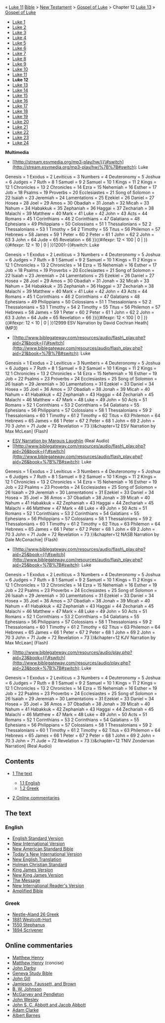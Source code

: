 « [Luke 11](Luke_11 "Luke 11")
[Bible](Bible "Bible") \>
[New Testament](New_Testament "New Testament") \>
[Gospel of Luke](Gospel_of_Luke "Gospel of Luke") \> Chapter 12
[Luke 13](Luke_13 "Luke 13") »
[Gospel of Luke](Gospel_of_Luke "Gospel of Luke")
-   [Luke 1](Luke_1 "Luke 1")
-   [Luke 2](Luke_2 "Luke 2")
-   [Luke 3](Luke_3 "Luke 3")
-   [Luke 4](Luke_4 "Luke 4")
-   [Luke 5](Luke_5 "Luke 5")
-   [Luke 6](Luke_6 "Luke 6")
-   [Luke 7](Luke_7 "Luke 7")
-   [Luke 8](Luke_8 "Luke 8")
-   [Luke 9](Luke_9 "Luke 9")
-   [Luke 10](Luke_10 "Luke 10")
-   [Luke 11](Luke_11 "Luke 11")
-   **Luke 12**
-   [Luke 13](Luke_13 "Luke 13")
-   [Luke 14](Luke_14 "Luke 14")
-   [Luke 15](Luke_15 "Luke 15")
-   [Luke 16](Luke_16 "Luke 16")
-   [Luke 17](Luke_17 "Luke 17")
-   [Luke 18](Luke_18 "Luke 18")
-   [Luke 19](Luke_19 "Luke 19")
-   [Luke 20](Luke_20 "Luke 20")
-   [Luke 21](Luke_21 "Luke 21")
-   [Luke 22](Luke_22 "Luke 22")
-   [Luke 23](Luke_23 "Luke 23")
-   [Luke 24](Luke_24 "Luke 24")

**Multimedia**

-   [[http://stream.esvmedia.org/mp3-play/hw/{{\#switch](http://stream.esvmedia.org/mp3-play/hw/%7B%7B#switch):
    Luke

Genesis = 1
Exodus = 2
Leviticus = 3
Numbers = 4
Deuteronomy = 5
Joshua = 6
Judges = 7
Ruth = 8
1 Samuel = 9
2 Samuel = 10
1 Kings = 11
2 Kings = 12
1 Chronicles = 13
2 Chronicles = 14
Ezra = 15
Nehemiah = 16
Esther = 17
Job = 18
Psalms = 19
Proverbs = 20
Ecclesiastes = 21
Song of Solomon = 22
Isaiah = 23
Jeremiah = 24
Lamentations = 25
Ezekiel = 26
Daniel = 27
Hosea = 28
Joel = 29
Amos = 30
Obadiah = 31
Jonah = 32
Micah = 33
Nahum = 34
Habakkuk = 35
Zephaniah = 36
Haggai = 37
Zechariah = 38
Malachi = 39
Matthew = 40
Mark = 41
Luke = 42
John = 43
Acts = 44
Romans = 45
1 Corinthians = 46
2 Corinthians = 47
Galatians = 48
Ephesians = 49
Philippians = 50
Colossians = 51
1 Thessalonians = 52
2 Thessalonians = 53
1 Timothy = 54
2 Timothy = 55
Titus = 56
Philemon = 57
Hebrews = 58
James = 59
1 Peter = 60
2 Peter = 61
1 John = 62
2 John = 63
3 John = 64
Jude = 65
Revelation = 66
}}{{\#ifexpr: 12 < 100 | 0 | }}{{\#ifexpr: 12 < 10 | 0 |
}}12001-{{\#switch: Luke

Genesis = 1
Exodus = 2
Leviticus = 3
Numbers = 4
Deuteronomy = 5
Joshua = 6
Judges = 7
Ruth = 8
1 Samuel = 9
2 Samuel = 10
1 Kings = 11
2 Kings = 12
1 Chronicles = 13
2 Chronicles = 14
Ezra = 15
Nehemiah = 16
Esther = 17
Job = 18
Psalms = 19
Proverbs = 20
Ecclesiastes = 21
Song of Solomon = 22
Isaiah = 23
Jeremiah = 24
Lamentations = 25
Ezekiel = 26
Daniel = 27
Hosea = 28
Joel = 29
Amos = 30
Obadiah = 31
Jonah = 32
Micah = 33
Nahum = 34
Habakkuk = 35
Zephaniah = 36
Haggai = 37
Zechariah = 38
Malachi = 39
Matthew = 40
Mark = 41
Luke = 42
John = 43
Acts = 44
Romans = 45
1 Corinthians = 46
2 Corinthians = 47
Galatians = 48
Ephesians = 49
Philippians = 50
Colossians = 51
1 Thessalonians = 52
2 Thessalonians = 53
1 Timothy = 54
2 Timothy = 55
Titus = 56
Philemon = 57
Hebrews = 58
James = 59
1 Peter = 60
2 Peter = 61
1 John = 62
2 John = 63
3 John = 64
Jude = 65
Revelation = 66
}}{{\#ifexpr: 12 < 100 | 0 | }}{{\#ifexpr: 12 < 10 | 0 | }}12999
ESV Narration by David Cochran Heath] (MP3)

-   [[http://www.biblegateway.com/resources/audio/flash\_play.php?aid=21&book={{\#switch](http://www.biblegateway.com/resources/audio/flash_play.php?aid=21&book=%7B%7B#switch):
    Luke

Genesis = 1
Exodus = 2
Leviticus = 3
Numbers = 4
Deuteronomy = 5
Joshua = 6
Judges = 7
Ruth = 8
1 Samuel = 9
2 Samuel = 10
1 Kings = 11
2 Kings = 12
1 Chronicles = 13
2 Chronicles = 14
Ezra = 15
Nehemiah = 16
Esther = 19
Job = 22
Psalms = 23
Proverbs = 24
Ecclesiastes = 25
Song of Solomon = 26
Isaiah = 29
Jeremiah = 30
Lamentations = 31
Ezekiel = 33
Daniel = 34
Hosea = 35
Joel = 36
Amos = 37
Obadiah = 38
Jonah = 39
Micah = 40
Nahum = 41
Habakkuk = 42
Zephaniah = 43
Haggai = 44
Zechariah = 45
Malachi = 46
Matthew = 47
Mark = 48
Luke = 49
John = 50
Acts = 51
Romans = 52
1 Corinthians = 53
2 Corinthians = 54
Galatians = 55
Ephesians = 56
Philippians = 57
Colossians = 58
1 Thessalonians = 59
2 Thessalonians = 60
1 Timothy = 61
2 Timothy = 62
Titus = 63
Philemon = 64
Hebrews = 65
James = 66
1 Peter = 67
2 Peter = 68
1 John = 69
2 John = 70
3 John = 71
Jude = 72
Revelation = 73
}}&chapter=12 ESV Narration by Max McLean] (Flash)

-   [ESV Narration by Marquis Laughlin](http://www.gnpcb.org/esv/share/audio/smil?passage=Luke+12)
    (Real Audio)
-   [[http://www.biblegateway.com/resources/audio/flash\_play.php?aid=26&book={{\#switch](http://www.biblegateway.com/resources/audio/flash_play.php?aid=26&book=%7B%7B#switch):
    Luke

Genesis = 1
Exodus = 2
Leviticus = 3
Numbers = 4
Deuteronomy = 5
Joshua = 6
Judges = 7
Ruth = 8
1 Samuel = 9
2 Samuel = 10
1 Kings = 11
2 Kings = 12
1 Chronicles = 13
2 Chronicles = 14
Ezra = 15
Nehemiah = 16
Esther = 19
Job = 22
Psalms = 23
Proverbs = 24
Ecclesiastes = 25
Song of Solomon = 26
Isaiah = 29
Jeremiah = 30
Lamentations = 31
Ezekiel = 33
Daniel = 34
Hosea = 35
Joel = 36
Amos = 37
Obadiah = 38
Jonah = 39
Micah = 40
Nahum = 41
Habakkuk = 42
Zephaniah = 43
Haggai = 44
Zechariah = 45
Malachi = 46
Matthew = 47
Mark = 48
Luke = 49
John = 50
Acts = 51
Romans = 52
1 Corinthians = 53
2 Corinthians = 54
Galatians = 55
Ephesians = 56
Philippians = 57
Colossians = 58
1 Thessalonians = 59
2 Thessalonians = 60
1 Timothy = 61
2 Timothy = 62
Titus = 63
Philemon = 64
Hebrews = 65
James = 66
1 Peter = 67
2 Peter = 68
1 John = 69
2 John = 70
3 John = 71
Jude = 72
Revelation = 73
}}&chapter=12 NASB Narration by Dale McConachie] (Flash)

-   [[http://www.biblegateway.com/resources/audio/flash\_play.php?aid=25&book={{\#switch](http://www.biblegateway.com/resources/audio/flash_play.php?aid=25&book=%7B%7B#switch):
    Luke

Genesis = 1
Exodus = 2
Leviticus = 3
Numbers = 4
Deuteronomy = 5
Joshua = 6
Judges = 7
Ruth = 8
1 Samuel = 9
2 Samuel = 10
1 Kings = 11
2 Kings = 12
1 Chronicles = 13
2 Chronicles = 14
Ezra = 15
Nehemiah = 16
Esther = 19
Job = 22
Psalms = 23
Proverbs = 24
Ecclesiastes = 25
Song of Solomon = 26
Isaiah = 29
Jeremiah = 30
Lamentations = 31
Ezekiel = 33
Daniel = 34
Hosea = 35
Joel = 36
Amos = 37
Obadiah = 38
Jonah = 39
Micah = 40
Nahum = 41
Habakkuk = 42
Zephaniah = 43
Haggai = 44
Zechariah = 45
Malachi = 46
Matthew = 47
Mark = 48
Luke = 49
John = 50
Acts = 51
Romans = 52
1 Corinthians = 53
2 Corinthians = 54
Galatians = 55
Ephesians = 56
Philippians = 57
Colossians = 58
1 Thessalonians = 59
2 Thessalonians = 60
1 Timothy = 61
2 Timothy = 62
Titus = 63
Philemon = 64
Hebrews = 65
James = 66
1 Peter = 67
2 Peter = 68
1 John = 69
2 John = 70
3 John = 71
Jude = 72
Revelation = 73
}}&chapter=12 KJV Narration by Max McLean] (Flash)

-   [[http://www.biblegateway.com/resources/audio/play.php?aid=23&book={{\#switch](http://www.biblegateway.com/resources/audio/play.php?aid=23&book=%7B%7B#switch):
    Luke

Genesis = 1
Exodus = 2
Leviticus = 3
Numbers = 4
Deuteronomy = 5
Joshua = 6
Judges = 7
Ruth = 8
1 Samuel = 9
2 Samuel = 10
1 Kings = 11
2 Kings = 12
1 Chronicles = 13
2 Chronicles = 14
Ezra = 15
Nehemiah = 16
Esther = 19
Job = 22
Psalms = 23
Proverbs = 24
Ecclesiastes = 25
Song of Solomon = 26
Isaiah = 29
Jeremiah = 30
Lamentations = 31
Ezekiel = 33
Daniel = 34
Hosea = 35
Joel = 36
Amos = 37
Obadiah = 38
Jonah = 39
Micah = 40
Nahum = 41
Habakkuk = 42
Zephaniah = 43
Haggai = 44
Zechariah = 45
Malachi = 46
Matthew = 47
Mark = 48
Luke = 49
John = 50
Acts = 51
Romans = 52
1 Corinthians = 53
2 Corinthians = 54
Galatians = 55
Ephesians = 56
Philippians = 57
Colossians = 58
1 Thessalonians = 59
2 Thessalonians = 60
1 Timothy = 61
2 Timothy = 62
Titus = 63
Philemon = 64
Hebrews = 65
James = 66
1 Peter = 67
2 Peter = 68
1 John = 69
2 John = 70
3 John = 71
Jude = 72
Revelation = 73
}}&chapter=12 TNIV Zondervan Narration] (Real Audio)

## Contents

-   [1 The text](#The_text)
    -   [1.1 English](#English)
    -   [1.2 Greek](#Greek)

-   [2 Online commentaries](#Online_commentaries)

## The text

### English

-   [English Standard Version](http://www.gnpcb.org/esv/search/?q=Luke%2012)
-   [New International Version](http://www.biblegateway.com/passage/?search=Luke%2012&version=31)
-   [New American Standard Bible](http://www.biblegateway.com/passage/?search=Luke%2012&version=49)
-   [Today's New International Version](http://www.ibs.org/bible/verse/index.php?q=Luke%2012)
-   [New English Translation](http://net.bible.org/bible.php?book=Luke&chapter=12)
-   [Holman Christian Standard](http://www.biblegateway.com/passage/?search=Luke%2012&version=77)
-   [King James Version](http://www.biblegateway.com/passage/?search=Luke%2012&version=9)
-   [New King James Version](http://www.biblegateway.com/passage/?search=Luke%2012&version=50)
-   [The Message](http://www.biblegateway.com/passage/?search=Luke%2012&version=65)
-   [New International Reader's Version](http://www.biblegateway.com/passage/?search=Luke%2012&version=76)
-   [Amplified Bible](http://www.biblegateway.com/passage/?search=Luke%2012&version=45)

### Greek

-   [Nestle-Aland 26 Greek](http://www.zhubert.com/bible?source=greek&verseref=Luke+12)
-   [1881 Westcott-Hort](http://www.biblegateway.com/passage/?search=Luke%2012&version=68)
-   [1550 Stephanus](http://www.biblegateway.com/passage/?search=Luke%2012&version=69)
-   [1894 Scrivener](http://www.biblegateway.com/passage/?search=Luke%2012&version=70)

## Online commentaries

-   [Matthew Henry](http://eword.gospelcom.net/comments/luke/mh/luke12.htm)
-   [Matthew Henry](http://eword.gospelcom.net/comments/luke/mhc/luke12.htm)
    (concise)
-   [John Darby](http://eword.gospelcom.net/comments/luke/darby/luke12.htm)
-   [Geneva Study Bible](http://eword.gospelcom.net/comments/luke/geneva/luke12.htm)
-   [John Gill](http://eword.gospelcom.net/comments/luke/gill/luke12.htm)
-   [Jamieson, Faussett, and Brown](http://www.ewordtoday.com/comments/luke/jfb/luke12.htm)
-   [B. W. Johnson](http://eword.gospelcom.net/comments/luke/johnson/luke12.htm)
-   [McGarvey and Pendleton](http://eword.gospelcom.net/comments/luke/four/luke12.htm)
-   [John Wesley](http://eword.gospelcom.net/comments/luke/wesley/luke12.htm)
-   [John S. C. Abbott and Jacob Abbott](http://www.studylight.org/com/ain/view.cgi?book=lu&chapter=0012)
-   [Adam Clarke](http://www.studylight.org/com/acc/view.cgi?book=lu&chapter=0012)
-   [Albert Barnes](http://www.studylight.org/com/bnn/view.cgi?book=lu&chapter=0012)



